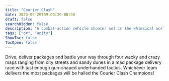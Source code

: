 ```yaml
---
title: "Courier Clash"
date: 2023-05-20T09:03:20-08:00
draft: false
searchHidden: false
description: "A combat-action vehicle shooter set in the whimsical world of a child's playtime imagination"
tags: ["c#", "unity"]
ShowToc: false
TocOpen: false
---
```


Drive, deliver packages and battle your way through four wacky and crazy maps ranging from city streets and sandy dunes in a mad package delivery race with just enough gun-shaped underhanded tactics. Whichever team delivers the most packages will be hailed the Courier Clash Champions! 